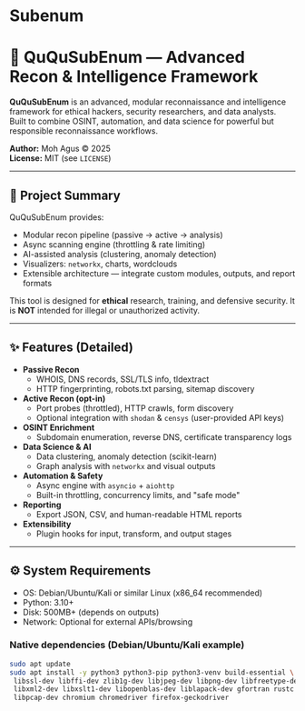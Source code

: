 # Subenum
# 🧠 QuQuSubEnum — Advanced Recon & Intelligence Framework

**QuQuSubEnum** is an advanced, modular reconnaissance and intelligence framework for ethical hackers, security researchers, and data analysts.  
Built to combine OSINT, automation, and data science for powerful but responsible reconnaissance workflows.

**Author:** Moh Agus © 2025  
**License:** MIT (see `LICENSE`)

---

## 🚀 Project Summary

QuQuSubEnum provides:
- Modular recon pipeline (passive → active → analysis)
- Async scanning engine (throttling & rate limiting)
- AI-assisted analysis (clustering, anomaly detection)
- Visualizers: `networkx`, charts, wordclouds
- Extensible architecture — integrate custom modules, outputs, and report formats

This tool is designed for **ethical** research, training, and defensive security. It is **NOT** intended for illegal or unauthorized activity.

---

## ✨ Features (Detailed)

- **Passive Recon**
  - WHOIS, DNS records, SSL/TLS info, tldextract
  - HTTP fingerprinting, robots.txt parsing, sitemap discovery
- **Active Recon (opt-in)**
  - Port probes (throttled), HTTP crawls, form discovery
  - Optional integration with `shodan` & `censys` (user-provided API keys)
- **OSINT Enrichment**
  - Subdomain enumeration, reverse DNS, certificate transparency logs
- **Data Science & AI**
  - Data clustering, anomaly detection (scikit-learn)
  - Graph analysis with `networkx` and visual outputs
- **Automation & Safety**
  - Async engine with `asyncio` + `aiohttp`
  - Built-in throttling, concurrency limits, and "safe mode"
- **Reporting**
  - Export JSON, CSV, and human-readable HTML reports
- **Extensibility**
  - Plugin hooks for input, transform, and output stages

---

## ⚙️ System Requirements

- OS: Debian/Ubuntu/Kali or similar Linux (x86_64 recommended)
- Python: 3.10+
- Disk: 500MB+ (depends on outputs)
- Network: Optional for external APIs/browsing

### Native dependencies (Debian/Ubuntu/Kali example)
```bash
sudo apt update
sudo apt install -y python3 python3-pip python3-venv build-essential \
 libssl-dev libffi-dev zlib1g-dev libjpeg-dev libpng-dev libfreetype-dev \
 libxml2-dev libxslt1-dev libopenblas-dev liblapack-dev gfortran rustc \
 libpcap-dev chromium chromedriver firefox-geckodriver
